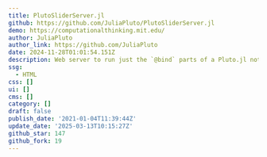 ```yaml
---
title: PlutoSliderServer.jl
github: https://github.com/JuliaPluto/PlutoSliderServer.jl
demo: https://computationalthinking.mit.edu/
author: JuliaPluto
author_link: https://github.com/JuliaPluto
date: 2024-11-28T01:01:54.151Z
description: Web server to run just the `@bind` parts of a Pluto.jl notebook
ssg:
  - HTML
css: []
ui: []
cms: []
category: []
draft: false
publish_date: '2021-01-04T11:39:44Z'
update_date: '2025-03-13T10:15:27Z'
github_star: 147
github_fork: 19
---
```

